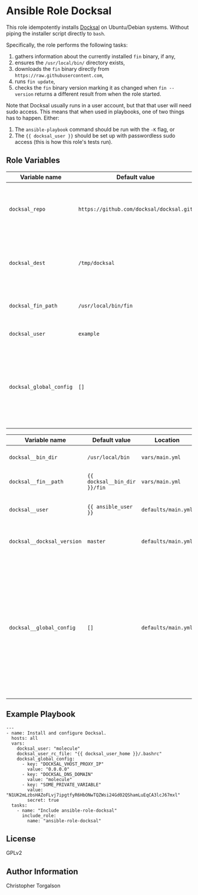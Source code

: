 # Ansible Role Docksal

This role idempotently installs [Docksal](https://docksal.io/) on Ubuntu/Debian
systems. Without piping the installer script directly to `bash`.

Specifically, the role performs the following tasks:

1. gathers information about the currently installed `fin` binary, if any,
2. ensures the `/usr/local/bin/` directory exists,
3. downloads the `fin` binary directly from `https://raw.githubusercontent.com`,
4. runs `fin update`,
5. checks the `fin` binary version marking it as changed when `fin --version`
   returns a different result from when the role started.

Note that Docksal usually runs in a user account, but that that user will need
sudo access. This means that when used in playbooks, one of two things has to
happen. Either:

1. The `ansible-playbook` command should be run with the `-K` flag, or
2. The `{{ docksal_user }}` should be set up with passwordless sudo access 
   (this is how this role's tests run).

## Role Variables

| Variable name | Default value | Description |
|---------------|---------------|-------------|
| `docksal_repo`          | `https://github.com/docksal/docksal.git` | The github url to the Docksal repository. Should seldom need changing. |
| `docksal_dest`          | `/tmp/docksal` | The temporary location for the repository on the remote system. |
| `docksal_fin_path`      | `/usr/local/bin/fin` | The path to the `fin` binary, post-install. |
| `docksal_user`          | `example` | The user to install Docksal for. |
| `docksal_global_config` | `[]` | Docksal global configuration variables to pass to `fin config set --global` (see sample playbook, below, for syntax). |

| Variable name | Default value | Location | Description |
|---------------|---------------|----------|-------------|
| `docksal__bin_dir`         | `/usr/local/bin`             | `vars/main.yml`     | The directory to install the `fin` binary to. |
| `docksal__fin__path`       | `{{ docksal__bin_dir }}/fin` | `vars/main.yml`     | The full path to the installed `fin` binary.  |
| `docksal__user`            | `{{ ansible_user }}`         | `defaults/main.yml` | The user to install Docksal/fin for.          |
| `docksal__docksal_version` | `master`                     | `defaults/main.yml` | The specific version of Docksal to install.   |
| `docksal__global_config`   | `[]`                         | `defaults/main.yml` | Config  variables to set in the `docksal_user`'s `.docksal` directory. Each item must include a `key` property and a `value` property. If the item also has a property `secret` set to `true`, `no_log` will be used for the ansible task that sets the variable. |

## Example Playbook

    ---
    - name: Install and configure Docksal.
      hosts: all
      vars:
        docksal_user: "molecule"
        docksal_user_rc_file: "{{ docksal_user_home }}/.bashrc"
        docksal_global_config:
          - key: "DOCKSAL_VHOST_PROXY_IP"
            value: "0.0.0.0"
          - key: "DOCKSAL_DNS_DOMAIN"
            value: "molecule"
          - key: "SOME_PRIVATE_VARIABLE"
            value: "N1UK2mLzbsHAZoFLvj7ipgtfyR6HbONwTQZWsi24Gd02QShamLuEqCA3lcJ67mxl"
            secret: true
      tasks:
        - name: "Include ansible-role-docksal"
          include_role:
            name: "ansible-role-docksal"

## License

GPLv2

## Author Information

Christopher Torgalson
